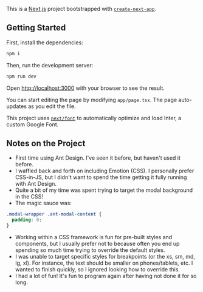 This is a [Next.js](https://nextjs.org/) project bootstrapped with [`create-next-app`](https://github.com/vercel/next.js/tree/canary/packages/create-next-app).

## Getting Started

First, install the dependencies:
```bash
npm i
```

Then, run the development server:
```bash
npm run dev
```

Open [http://localhost:3000](http://localhost:3000) with your browser to see the result.

You can start editing the page by modifying `app/page.tsx`. The page auto-updates as you edit the file.

This project uses [`next/font`](https://nextjs.org/docs/basic-features/font-optimization) to automatically optimize and load Inter, a custom Google Font.

## Notes on the Project

- First time using Ant Design. I've seen it before, but haven't used it before.
- I waffled back and forth on including Emotion (CSS). I personally prefer CSS-in-JS, but I didn't want to
spend the time getting it fully running with Ant Design.
- Quite a bit of my time was spent trying to target the modal background in the CSS!
- The magic sauce was:
```css
.modal-wrapper .ant-modal-content {
  padding: 0;
}
```
- Working within a CSS framework is fun for pre-built styles and components, but I usually prefer not to
because often you end up spending so much time trying to override the default styles.
- I was unable to target specific styles for breakpoints (or the xs, sm, md, lg, xl). For instance, the
text should be smaller on phones/tablets, etc. I wanted to finish quickly, so I ignored looking
how to override this.
- I had a lot of fun! It's fun to program again after having not done it for so long.

